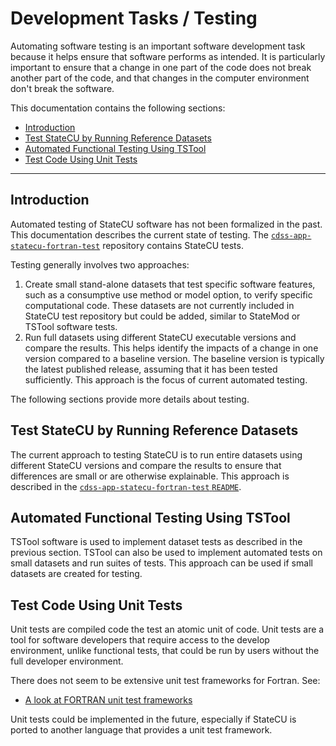 # Development Tasks / Testing

Automating software testing is an important software development task because it helps ensure that software performs as intended.
It is particularly important to ensure that a change in one part of the code does not break another part of the code,
and that changes in the computer environment don't break the software.

This documentation contains the following sections:

* [Introduction](#introduction)
* [Test StateCU by Running Reference Datasets](#test-statecu-by-running-reference-datasets)
* [Automated Functional Testing Using TSTool](#automated-functional-testing-using-tstool)
* [Test Code Using Unit Tests](#test-code-using-unit-tests)

----------------

## Introduction

Automated testing of StateCU software has not been formalized in the past.
This documentation describes the current state of testing.
The [`cdss-app-statecu-fortran-test`](https://github.com/OpenCDSS/cdss-app-statecu-fortran-test)
repository contains StateCU tests.

Testing generally involves two approaches:

1. Create small stand-alone datasets that test specific software features,
such as a consumptive use method or model option,
to verify specific computational code.
These datasets are not currently included in StateCU test repository but could be added,
similar to StateMod or TSTool software tests.
2. Run full datasets using different StateCU executable versions and compare the results.
This helps identify the impacts of a change in one version compared to a baseline version.
The baseline version is typically the latest published release,
assuming that it has been tested sufficiently.
This approach is the focus of current automated testing.

The following sections provide more details about testing.

## Test StateCU by Running Reference Datasets

The current approach to testing StateCU is to run entire datasets using different StateCU versions
and compare the results to ensure that differences are small or are otherwise explainable.
This approach is described in the
[`cdss-app-statecu-fortran-test` `README`](https://github.com/OpenCDSS/cdss-app-statecu-fortran-test).

## Automated Functional Testing Using TSTool

TSTool software is used to implement dataset tests as described in the previous section.
TSTool can also be used to implement automated tests on small datasets and run suites of tests.
This approach can be used if small datasets are created for testing.

## Test Code Using Unit Tests

Unit tests are compiled code the test an atomic unit of code.
Unit tests are a tool for software developers that require access to the develop environment,
unlike functional tests, that could be run by users without the full developer environment.

There does not seem to be extensive unit test frameworks for Fortran.  See:

* [A look at FORTRAN unit test frameworks](https://www.software.ac.uk/blog/2016-09-28-look-fortran-unit-test-frameworks)

Unit tests could be implemented in the future,
especially if StateCU is ported to another language that provides a unit test framework.
